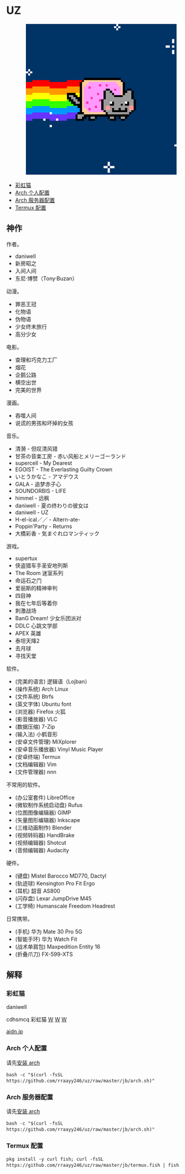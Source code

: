 # UZ


<p align="center">
  <img src="img/PopTartCat.gif" alt="Nyan Cat">
</p>

- [彩虹猫](#彩虹猫)
- [Arch 个人配置](#Arch-个人配置)
- [Arch 服务器配置](#Arch-服务器配置)
- [Termux 配置](#Termux-配置)


## 神作 ##

作者。

- daniwell
- 新房昭之
- 入间人间
- 东尼·博赞（Tony·Buzan）

动漫。

- 罪恶王冠
- 化物语
- 伪物语
- 少女终末旅行
- 高分少女

电影。

- 查理和巧克力工厂
- 烟花
- 企鹅公路
- 横空出世
- 完美的世界

漫画。

- 吞噬人间
- 说谎的男孩和坏掉的女孩

音乐。

- 清漪 - 但叹清风错
- 甘茶の音楽工房 - 赤い风船とメリーゴーランド
- supercell - My Dearest
- EGOIST - The Everlasting Guilty Crown
- いとうかなこ - アマデウス
- GALA - 追梦赤子心
- SOUNDORBIS - LIFE
- himmel - 远枫
- daniwell - 夏の终わりの彼女は
- daniwell - UZ
- H-el-ical／／ - Altern-ate-
- Poppin'Party - Returns
- 大橋彩香 - 気まぐれロマンティック

游戏。

- supertux
- 侠盗猎车手圣安地列斯
- The Room 迷室系列
- 命运石之门
- 爱丽斯的精神审判
- 四目神
- 我在七年后等着你
- 刺激战场
- BanG Dream! 少女乐团派对
- DDLC 心跳文学部
- APEX 英雄
- 泰坦天降2
- 去月球
- 寻找天堂

软件。

- (完美的语言) 逻辑语（Lojban）
- (操作系统) Arch Linux
- (文件系统) Btrfs
- (英文字体) Ubuntu font
- (浏览器) Firefox 火狐
- (影音播放器) VLC
- (数据压缩) 7-Zip
- (输入法) 小鹤音形
- (安卓文件管理) MiXplorer
- (安卓音乐播放器) Vinyl Music Player
- (安卓终端) Termux
- (文档编辑器) Vim
- (文件管理器) nnn

不常用的软件。

- (办公室套件) LibreOffice
- (微软制作系统启动盘) Rufus
- (位图图像编辑器) GIMP
- (矢量图形编辑器) Inkscape
- (三维动画制作) Blender
- (视频转码器) HandBrake
- (视频编辑器) Shotcut
- (音频编辑器) Audacity

硬件。

- (键盘) Mistel Barocco MD770, Dactyl
- (轨迹球) Kensington Pro Fit Ergo
- (耳机) 韶音 AS800
- (闪存盘) Lexar JumpDrive M45
- (工学椅) Humanscale Freedom Headrest

日常携带。

- (手机) 华为 Mate 30 Pro 5G
- (智能手环) 华为 Watch Fit
- (战术单肩包) Maxpedition Entity 16
- (折叠爪刀) FX-599-XTS


## 解释 ##


### 彩虹猫 ###

daniwell

cdhsmcq 彩虹猫
[W](http://www.nyan.cat/)
[W](https://www.webcitation.org/6AX4J3pMz?url=http://www.prguitarman.com/index.php?id=348)
[W](https://www.youtube.com/watch?v=QH2-TGUlwu4)

[aidn.jp](https://aidn.jp/)


### Arch 个人配置 ###

请先[安装 arch](jb/arch.md)

```shell
bash -c "$(curl -fsSL https://github.com/rraayy246/uz/raw/master/jb/arch.sh)"
```


### Arch 服务器配置 ###

请先[安装 arch](jb/archv.md)

```shell
bash -c "$(curl -fsSL https://github.com/rraayy246/uz/raw/master/jb/arch.sh)"
```


### Termux 配置 ###

```shell
pkg install -y curl fish; curl -fsSL https://github.com/rraayy246/uz/raw/master/jb/termux.fish | fish
```


